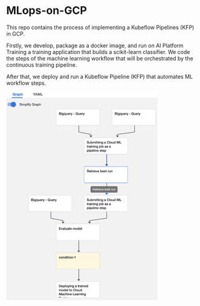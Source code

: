 # MLops-on-GCP
This repo contains the process of implementing a Kubeflow Pipelines (KFP) in GCP.

Firstly, we develop, package as a docker image, and run on AI Platform Training a training application that builds a scikit-learn classifier. We code the steps of the machine learning workflow that will be orchestrated by the continuous training pipeline.

After that, we deploy and run a Kubeflow Pipeline (KFP) that automates ML workflow steps.

<img src="img/kfp-pipeline-graph.png" alt="drawing" width="400"/>
